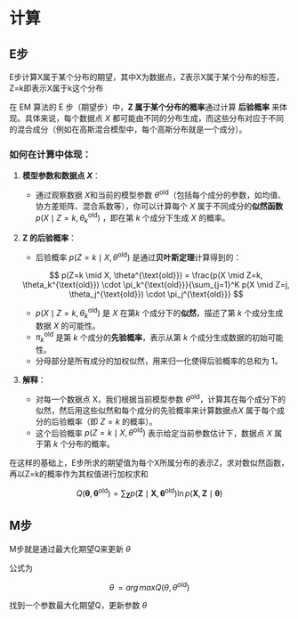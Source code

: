 # 计算

## E步

E步计算X属于某个分布的期望，其中X为数据点，Z表示X属于某个分布的标签，Z=k即表示X属于k这个分布

在 EM 算法的 E 步（期望步）中，**Z 属于某个分布的概率**通过计算 **后验概率** 来体现。具体来说，每个数据点 $X$ 都可能由不同的分布生成，而这些分布对应于不同的混合成分（例如在高斯混合模型中，每个高斯分布就是一个成分）。

### 如何在计算中体现：

1. **模型参数和数据点  $X$**：
   - 通过观察数据 $X$和当前的模型参数 $\theta^{\text{old}}$（包括每个成分的参数，如均值、协方差矩阵、混合系数等），你可以计算每个 $X$ 属于不同成分的**似然函数**$p(X \mid Z=k, \theta_k^{\text{old}})$ ，即在第 $k$ 个成分下生成 $X$ 的概率。

2. **Z 的后验概率**：
   - 后验概率 $p(Z=k \mid X, \theta^{\text{old}})$ 是通过**贝叶斯定理**计算得到的：
   
   $$
   p(Z=k \mid X, \theta^{\text{old}}) = \frac{p(X \mid Z=k, \theta_k^{\text{old}}) \cdot \pi_k^{\text{old}}}{\sum_{j=1}^K p(X \mid Z=j, \theta_j^{\text{old}}) \cdot \pi_j^{\text{old}}}
   $$
   
   - $p(X \mid Z=k, \theta_k^{\text{old}})$ 是 $X$ 在第$k$ 个成分下的**似然**，描述了第 $k$ 个成分生成数据 $X$ 的可能性。
   - $\pi_k^{\text{old}}$ 是第 $k$ 个成分的**先验概率**，表示从第 $k$ 个成分生成数据的初始可能性。
   - 分母部分是所有成分的加权似然，用来归一化使得后验概率的总和为 1。

3. **解释**：
   - 对每一个数据点 X，我们根据当前模型参数 $\theta^{\text{old}}$，计算其在每个成分下的似然，然后用这些似然和每个成分的先验概率来计算数据点$X$ 属于每个成分的后验概率（即 $Z=k$ 的概率）。
   - 这个后验概率 $p(Z=k \mid X, \theta^{\text{old}})$ 表示给定当前参数估计下，数据点 $X$ 属于第 $k$ 个分布的概率。

在这样的基础上，E步所求的期望值为每个X所属分布的表示Z，求对数似然函数，再以Z=k的概率作为其权值进行加权求和

$$
Q( \mathbf{\theta}, \mathbf{\theta}^{\text{old}} ) = \sum_{\mathbf{Z}} p( \mathbf{Z} \mid \mathbf{X}, \mathbf{\theta}^{\text{old}} ) \ln p( \mathbf{X}, \mathbf{Z} \mid \mathbf{\theta} )
$$

## M步

M步就是通过最大化期望Q来更新 $\theta$ 

公式为 

$$ 
\theta \, = arg\, maxQ(\theta, \theta^{old})
$$

找到一个参数最大化期望Q，更新参数 $\theta$ 
